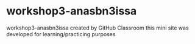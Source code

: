 # workshop3-anasbn3issa
workshop3-anasbn3issa created by GitHub Classroom
this mini site was developed for learning/practicing purposes 
